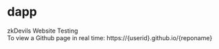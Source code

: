 # dapp 
zkDevils Website Testing <br>
To view a Github page in real time:  https://{userid}.github.io/{reponame}
